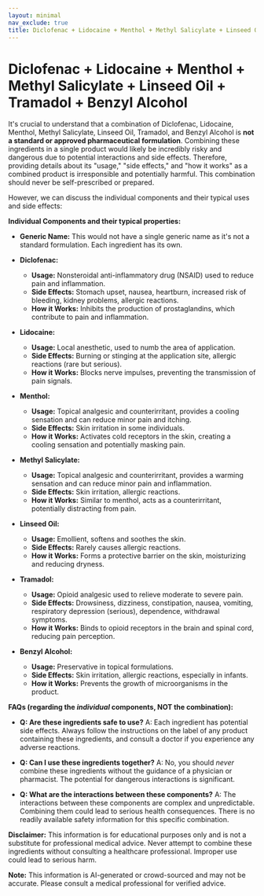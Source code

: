 ```yaml
---
layout: minimal
nav_exclude: true
title: Diclofenac + Lidocaine + Menthol + Methyl Salicylate + Linseed Oil + Tramadol + Benzyl Alcohol
---
```


# Diclofenac + Lidocaine + Menthol + Methyl Salicylate + Linseed Oil + Tramadol + Benzyl Alcohol

It's crucial to understand that a combination of Diclofenac, Lidocaine, Menthol, Methyl Salicylate, Linseed Oil, Tramadol, and Benzyl Alcohol is **not a standard or approved pharmaceutical formulation**.  Combining these ingredients in a single product would likely be incredibly risky and dangerous due to potential interactions and side effects.  Therefore, providing details about its "usage," "side effects," and "how it works" as a combined product is irresponsible and potentially harmful.  This combination should never be self-prescribed or prepared.

However, we can discuss the individual components and their typical uses and side effects:

**Individual Components and their typical properties:**

* **Generic Name:**  This would not have a single generic name as it's not a standard formulation.  Each ingredient has its own.

* **Diclofenac:**
    * **Usage:** Nonsteroidal anti-inflammatory drug (NSAID) used to reduce pain and inflammation.
    * **Side Effects:** Stomach upset, nausea, heartburn, increased risk of bleeding, kidney problems, allergic reactions.
    * **How it Works:** Inhibits the production of prostaglandins, which contribute to pain and inflammation.

* **Lidocaine:**
    * **Usage:** Local anesthetic, used to numb the area of application.
    * **Side Effects:**  Burning or stinging at the application site, allergic reactions (rare but serious).
    * **How it Works:** Blocks nerve impulses, preventing the transmission of pain signals.

* **Menthol:**
    * **Usage:** Topical analgesic and counterirritant, provides a cooling sensation and can reduce minor pain and itching.
    * **Side Effects:**  Skin irritation in some individuals.
    * **How it Works:**  Activates cold receptors in the skin, creating a cooling sensation and potentially masking pain.

* **Methyl Salicylate:**
    * **Usage:** Topical analgesic and counterirritant, provides a warming sensation and can reduce minor pain and inflammation.
    * **Side Effects:** Skin irritation, allergic reactions.
    * **How it Works:**  Similar to menthol, acts as a counterirritant, potentially distracting from pain.

* **Linseed Oil:**
    * **Usage:**  Emollient, softens and soothes the skin.
    * **Side Effects:** Rarely causes allergic reactions.
    * **How it Works:** Forms a protective barrier on the skin, moisturizing and reducing dryness.

* **Tramadol:**
    * **Usage:** Opioid analgesic used to relieve moderate to severe pain.
    * **Side Effects:**  Drowsiness, dizziness, constipation, nausea, vomiting, respiratory depression (serious), dependence, withdrawal symptoms.
    * **How it Works:** Binds to opioid receptors in the brain and spinal cord, reducing pain perception.

* **Benzyl Alcohol:**
    * **Usage:** Preservative in topical formulations.
    * **Side Effects:**  Skin irritation, allergic reactions, especially in infants.
    * **How it Works:** Prevents the growth of microorganisms in the product.


**FAQs (regarding the *individual* components, NOT the combination):**

* **Q: Are these ingredients safe to use?** A:  Each ingredient has potential side effects.  Always follow the instructions on the label of any product containing these ingredients, and consult a doctor if you experience any adverse reactions.

* **Q: Can I use these ingredients together?** A: No, you should *never* combine these ingredients without the guidance of a physician or pharmacist.  The potential for dangerous interactions is significant.

* **Q: What are the interactions between these components?** A:  The interactions between these components are complex and unpredictable. Combining them could lead to serious health consequences.  There is no readily available safety information for this specific combination.

**Disclaimer:** This information is for educational purposes only and is not a substitute for professional medical advice.  Never attempt to combine these ingredients without consulting a healthcare professional.  Improper use could lead to serious harm.


**Note:** This information is AI-generated or crowd-sourced and may not be accurate. Please consult a medical professional for verified advice.